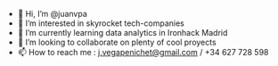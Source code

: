 - 👋 Hi, I’m @juanvpa
- 👀 I’m interested in skyrocket tech-companies
- 🌱 I’m currently learning data analytics in Ironhack Madrid
- 💞️ I’m looking to collaborate on plenty of cool proyects
- 📫 How to reach me : j.vegapenichet@gmail.com / +34 627 728 598

<!---
juanvpa/juanvpa is a ✨ special ✨ repository because its `README.md` (this file) appears on your GitHub profile.
You can click the Preview link to take a look at your changes.
--->
